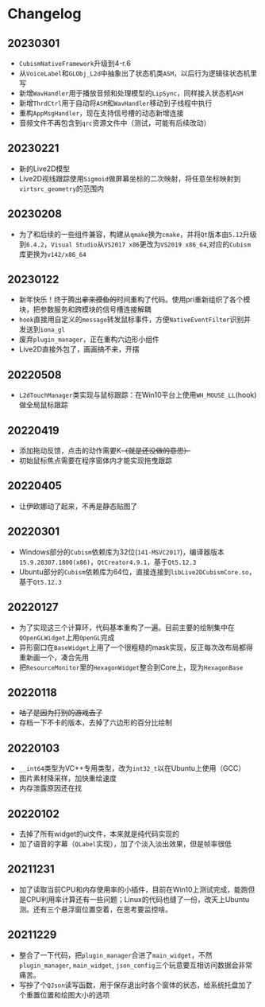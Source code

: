 # Changelog
## 20230301
  * `CubismNativeFramework`升级到4-r.6
  * 从`VoiceLabel`和`GLObj_L2d`中抽象出了状态机类`ASM`，以后行为逻辑往状态机里写
  * 新增`WavHandler`用于播放音频和处理模型的`LipSync`，同样接入状态机`ASM`
  * 新增`ThrdCtrl`用于自动将`ASM`和`WavHandler`移动到子线程中执行
  * 重构`AppMsgHandler`，现在支持信号槽的动态新增连接
  * 音频文件不再包含到`qrc`资源文件中（测试，可能有后续改动）
## 20230221
  * 新的Live2D模型
  * Live2D视线跟踪使用`Sigmoid`做屏幕坐标的二次映射，将任意坐标映射到`virtsrc_geometry`的范围内
## 20230208
  * 为了和后续的一些组件兼容，构建从`qmake`换为`cmake`，并将`Qt`版本由`5.12`升级到`6.4.2`，`Visual Studio`从`VS2017 x86`更改为`VS2019 x86_64`,对应的`Cubism`库更换为`v142/x86_64`
## 20230122
  * 新年快乐！终于腾出~~拿来摸鱼的~~时间重构了代码。使用pri重新组织了各个模块，把参数服务和跨模块的信号槽连接解耦
  * `hook`直接用自定义的`message`转发鼠标事件，方便`NativeEventFilter`识别并发送到`iona_gl`
  * 废弃`plugin_manager`，正在重构六边形小组件
  * Live2D直接外包了，画画搞不来，开摆
## 20220508
  * `L2dTouchManager`类实现与鼠标跟踪：在Win10平台上使用`WH_MOUSE_LL`(hook)做全局鼠标跟踪
## 20220419
  * 添加拖动反馈，点击的动作需要K~~（就是还没做的意思）~~
  * 初始鼠标焦点需要在程序窗体内才能实现拖曳跟踪
## 20220405
  * 让伊欧娜动了起来，不再是静态贴图了
## 20220301
  * Windows部分的`Cubism`依赖库为32位(`141-MSVC2017`)，编译器版本`15.9.28307.1800(x86)`，`QtCreator4.9.1`，基于`Qt5.12.3`
  * Ubuntu部分的`Cubism`依赖库为64位，直接连接到`libLive2DCubismCore.so`，基于`Qt5.12.3`
## 20220127
  * 为了实现这三个计算环，代码基本重构了一遍。目前主要的绘制集中在`QOpenGLWidget`上用`OpenGL`完成
  * 异形窗口在`BaseWidget`上用了一个很粗糙的mask实现，反正每次改布局都得重新画一个，凑合先用
  * 把`ResourceMonitor`里的`HexagonWidget`整合到Core上，现为`HexagonBase`
## 20220118
  * ~~咕了是因为打别的游戏去了~~
  * 存档一下不卡的版本，去掉了六边形的百分比绘制
## 20220103    
  * `__int64`类型为VC++专用类型，改为`int32_t`以在Ubuntu上使用（GCC）
  * 图片素材降采样，加快重绘速度
  * 内存泄露原因还在找
## 20220102  
  * 去掉了所有widget的ui文件，本来就是纯代码实现的
  * 加了语音的字幕（`QLabel`实现），加了个淡入淡出效果，但是帧率很低
## 20211231
  * 加了读取当前CPU和内存使用率的小插件，目前在Win10上测试完成，能跑但是CPU利用率计算还有一些问题；Linux的代码也缝了一份，改天上Ubuntu测。还有三个悬浮窗位置空着，在思考要监控啥。
## 20211229
  * 整合了一下代码，把`plugin_manager`合进了`main_widget`，不然`plugin_manager`, `main_widget`, `json_config`三个玩意要互相访问数据会非常痛苦。
  * 写~~抄~~了个`QJson`读写函数，用于保存退出时各个窗体的状态，给系统托盘加了个重置位置和绘图大小的选项